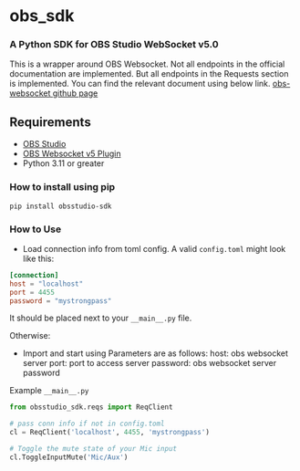 # obs_sdk

### A Python SDK for OBS Studio WebSocket v5.0

This is a wrapper around OBS Websocket.
Not all endpoints in the official documentation are implemented. But all endpoints in the Requests section is implemented. You can find the relevant document using below link.
[obs-websocket github page](https://github.com/obsproject/obs-websocket/blob/master/docs/generated/protocol.md#Requests)

## Requirements

-   [OBS Studio](https://obsproject.com/)
-   [OBS Websocket v5 Plugin](https://github.com/obsproject/obs-websocket/releases/tag/5.0.0)
-   Python 3.11 or greater

### How to install using pip

```
pip install obsstudio-sdk
```

### How to Use

-   Load connection info from toml config. A valid `config.toml` might look like this:

```toml
[connection]
host = "localhost"
port = 4455
password = "mystrongpass"
```

It should be placed next to your `__main__.py` file.

Otherwise:

-   Import and start using
    Parameters are as follows:
    host: obs websocket server
    port: port to access server
    password: obs websocket server password

Example `__main__.py`

```python
from obsstudio_sdk.reqs import ReqClient

# pass conn info if not in config.toml
cl = ReqClient('localhost', 4455, 'mystrongpass')

# Toggle the mute state of your Mic input
cl.ToggleInputMute('Mic/Aux')
```
